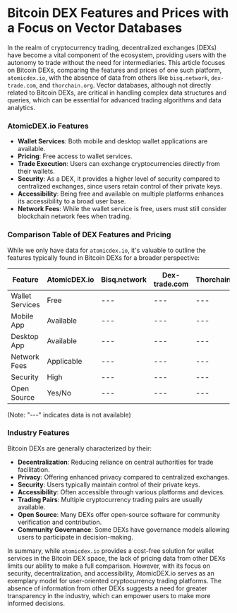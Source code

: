 # Bitcoin DEX Features and Prices with a Focus on Vector Databases

In the realm of cryptocurrency trading, decentralized exchanges (DEXs) have become a vital component of the ecosystem, providing users with the autonomy to trade without the need for intermediaries. This article focuses on Bitcoin DEXs, comparing the features and prices of one such platform, `atomicdex.io`, with the absence of data from others like `bisq.network`, `dex-trade.com`, and `thorchain.org`. Vector databases, although not directly related to Bitcoin DEXs, are critical in handling complex data structures and queries, which can be essential for advanced trading algorithms and data analytics.

### AtomicDEX.io Features

- **Wallet Services**: Both mobile and desktop wallet applications are available.
- **Pricing**: Free access to wallet services.
- **Trade Execution**: Users can exchange cryptocurrencies directly from their wallets.
- **Security**: As a DEX, it provides a higher level of security compared to centralized exchanges, since users retain control of their private keys.
- **Accessibility**: Being free and available on multiple platforms enhances its accessibility to a broad user base.
- **Network Fees**: While the wallet service is free, users must still consider blockchain network fees when trading.

### Comparison Table of DEX Features and Pricing

While we only have data for `atomicdex.io`, it's valuable to outline the features typically found in Bitcoin DEXs for a broader perspective:

| Feature           | AtomicDEX.io | Bisq.network | Dex-trade.com | Thorchain.org |
|-------------------|--------------|--------------|---------------|---------------|
| Wallet Services   | Free         | ---          | ---           | ---           |
| Mobile App        | Available    | ---          | ---           | ---           |
| Desktop App       | Available    | ---          | ---           | ---           |
| Network Fees      | Applicable   | ---          | ---           | ---           |
| Security          | High         | ---          | ---           | ---           |
| Open Source       | Yes/No       | ---          | ---           | ---           |

(Note: "---" indicates data is not available)

### Industry Features

Bitcoin DEXs are generally characterized by their:

- **Decentralization**: Reducing reliance on central authorities for trade facilitation.
- **Privacy**: Offering enhanced privacy compared to centralized exchanges.
- **Security**: Users typically maintain control of their private keys.
- **Accessibility**: Often accessible through various platforms and devices.
- **Trading Pairs**: Multiple cryptocurrency trading pairs are usually available.
- **Open Source**: Many DEXs offer open-source software for community verification and contribution.
- **Community Governance**: Some DEXs have governance models allowing users to participate in decision-making.

In summary, while `atomicdex.io` provides a cost-free solution for wallet services in the Bitcoin DEX space, the lack of pricing data from other DEXs limits our ability to make a full comparison. However, with its focus on security, decentralization, and accessibility, AtomicDEX.io serves as an exemplary model for user-oriented cryptocurrency trading platforms. The absence of information from other DEXs suggests a need for greater transparency in the industry, which can empower users to make more informed decisions.